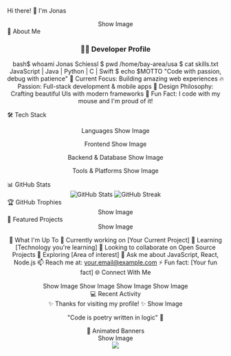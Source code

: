 Hi there! 👋 I'm Jonas
<div align="center">
Show Image

</div>
🚀 About Me
<div align="center">
  
  <h3>👨‍💻 Developer Profile</h3>
  <p>
  bash$ whoami
  Jonas Schiessl
  $ pwd  
  /home/bay-area/usa
  $ cat skills.txt
  JavaScript | Java | Python | C | Swift
  $ echo $MOTTO
  "Code with passion, debug with patience"
  🎯 Current Focus: Building amazing web experiences
  🔥 Passion: Full-stack development & mobile apps
  🎨 Design Philosophy: Crafting beautiful UIs with modern frameworks
  🐛 Fun Fact: I code with my mouse and I'm proud of it!
  </p>

</div>

🛠️ Tech Stack
<div align="center">
Languages
Show Image

Frontend
Show Image

Backend & Database
Show Image

Tools & Platforms
Show Image

</div>
📊 GitHub Stats
<div align="center"> <img src="https://github-readme-stats.vercel.app/api?username=JonasSchiessl&show_icons=true&theme=tokyonight&hide_border=true&count_private=true" alt="GitHub Stats" /> <img src="https://github-readme-streak-stats.herokuapp.com/?user=JonasSchiessl&theme=tokyonight&hide_border=true" alt="GitHub Streak" /></div>
🏆 GitHub Trophies
<div align="center">
Show Image

</div>
🎯 Featured Projects
<div align="center">
Show Image


💼 What I'm Up To
🔭 Currently working on [Your Current Project]
🌱 Learning [Technology you're learning]
👯 Looking to collaborate on Open Source Projects
🤔 Exploring [Area of interest]
💬 Ask me about JavaScript, React, Node.js
📫 Reach me at: your.email@example.com
⚡ Fun fact: [Your fun fact]
🌐 Connect With Me
<div align="center">
Show Image
Show Image
Show Image
Show Image

</div>
💻 Recent Activity
<!--START_SECTION:activity--> <!--END_SECTION:activity-->
<div align="center">
✨ Thanks for visiting my profile! ✨
Show Image

"Code is poetry written in logic" 💫

</div>
🎨 Animated Banners
<div align="center">
Show Image

</div>
<div align="center"> <img src="https://capsule-render.vercel.app/api?type=waving&color=gradient&height=100&section=footer" /> </div>
